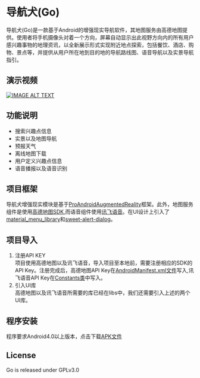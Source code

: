 导航犬(Go)
==========================
导航犬(Go)是一款基于Android的增强现实导航软件，其地图服务由高德地图提供。使用者将手机摄像头对着一个方向，屏幕自动显示出此视野方向内的所有用户感兴趣事物的地理资讯，以全新展示形式实现附近地点探索，包括餐饮、酒店、购物、景点等，并提供从用户所在地到目的地的导航路线图、语音导航以及实景导航指引。
      

演示视频
-------------------------
[![IMAGE ALT TEXT](http://img.youtube.com/vi/XZV129LJO4M/0.jpg)](https://www.youtube.com/watch?v=XZV129LJO4M)

      
功能说明
-------------------------
- 搜索兴趣点信息
- 实景以及地图导航
- 预报天气
- 离线地图下载
- 用户定义兴趣点信息
- 语音播报以及语音识别

项目框架
-------------------------
导航犬增强现实模块是基于[ProAndroidAugmentedReality](https://github.com/RaghavSood/ProAndroidAugmentedReality)框架。此外，地图服务组件是使用[高德地图SDK](http://lbs.amap.com),而语音组件使用[讯飞语音](http://www.xfyun.cn)。在UI设计上引入了[material_menu_library](https://github.com/HiKumho/material_menu_library)和[sweet-alert-dialog](https://github.com/HiKumho/XAlertDialogLibrary)。

     
项目导入
-------------------------
1. 注册API KEY      
项目使用高德地图以及讯飞语音，导入项目至本地前，需要注册相应的SDK的API Key。注册完成后，高德地图API Key在[AndroidManifest.xml文件](https://github.com/HiKumho/Go/blob/master/AndroidManifest.xml#L63)写入,讯飞语音API Key在[Constants类](https://github.com/HiKumho/Go/blob/master/src/com/imagine/go/Constants.java#L14)中写入。
2. 引入UI库     
高德地图以及讯飞语音所需要的库已经在libs中，我们还需要引入上述的两个UI库。

     
程序安装
-------------------------
程序要求Android4.0以上版本，点击下载[APK文件](https://raw.githubusercontent.com/HiKumho/Go/master/bin/Go.apk)

      
License
-------------------------
Go is released under GPLv3.0



